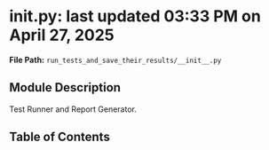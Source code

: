 # __init__.py: last updated 03:33 PM on April 27, 2025

**File Path:** `run_tests_and_save_their_results/__init__.py`

## Module Description

Test Runner and Report Generator.

## Table of Contents
